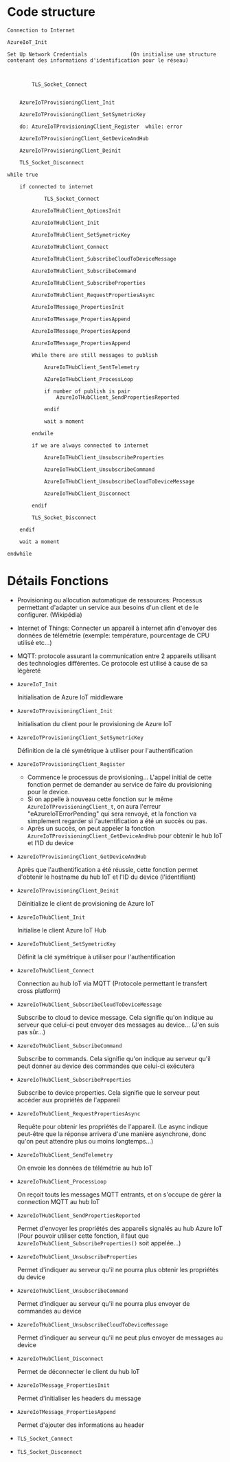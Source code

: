 # Code structure


	Connection to Internet

	AzureIoT_Init

	Set Up Network Credentials				(On initialise une structure contenant des informations d'identification pour le réseau)

	

			TLS_Socket_Connect
		
	
		AzureIoTProvisioningClient_Init
		
		AzureIoTProvisioningClient_SetSymetricKey

		do: AzureIoTProvisioningClient_Register  while: error

		AzureIoTProvisioningClient_GetDeviceAndHub

		AzureIoTProvisioningClient_Deinit

		TLS_Socket_Disconnect

	while true

		if connected to internet

				TLS_Socket_Connect

			AzureIoTHubClient_OptionsInit

			AzureIoTHubClient_Init

			AzureIoTHubClient_SetSymetricKey

			AzureIoTHubClient_Connect

			AzureIoTHubClient_SubscribeCloudToDeviceMessage

			AzureIoTHubClient_SubscribeCommand

			AzureIoTHubClient_SubscribeProperties

			AzureIoTHubClient_RequestPropertiesAsync

			AzureIoTMessage_PropertiesInit

			AzureIoTMessage_PropertiesAppend

			AzureIoTMessage_PropertiesAppend

			AzureIoTMessage_PropertiesAppend

			While there are still messages to publish

				AzureIoTHubClient_SentTelemetry

				AZureIoTHubClient_ProcessLoop

				if number of publish is pair
					AzureIoTHubClient_SendPropertiesReported

				endif

				wait a moment

			endwile

			if we are always connected to internet

				AzureIoTHubClient_UnsubscribeProperties

				AzureIoTHubClient_UnsubscribeCommand

				AzureIoTHubClient_UnsubscribeCloudToDeviceMessage

				AzureIoTHubClient_Disconnect

			endif

			TLS_Socket_Disconnect

		endif

		wait a moment

	endwhile








# Détails Fonctions

* Provisioning ou allocution automatique de ressources: Processus permettant d'adapter un service aux besoins d'un client et de le configurer. (Wikipédia)

* Internet of Things: Connecter un appareil à internet afin d'envoyer des données de télémétrie (exemple: température, pourcentage de CPU utilisé etc...)

* MQTT: protocole assurant la communication entre 2 appareils utilisant des technologies différentes. Ce protocole est utilisé à cause de sa légèreté

* `AzureIoT_Init`

	Initialisation de Azure IoT middleware

* `AzureIoTProvisioningClient_Init`

	Initialisation du client pour le provisioning de Azure IoT

* `AzureIoTProvisioningClient_SetSymetricKey`

	Définition de la clé symétrique à utiliser pour l'authentification

* `AzureIoTProvisioningClient_Register`

	- Commence le processus de provisioning... L'appel initial de cette fonction permet de demander au service de faire du provisioning pour le device.
	- Si on appelle à nouveau cette fonction sur le même `AzureIoTProvisioningClient_t`, on aura l'erreur "eAzureIoTErrorPending" qui sera
	renvoyé, et la fonction va simplement regarder si l'autentification a été un succès ou pas.
	- Après un succès, on peut appeler la fonction `AzureIoTProvisioningClient_GetDeviceAndHub` pour obtenir le hub IoT et l'ID du device

* `AzureIoTProvisioningClient_GetDeviceAndHub`

	Après que l'authentification a été réussie, cette fonction permet d'obtenir le hostname du hub IoT et l'ID du device (l'identifiant)

* `AzureIoTProvisioningClient_Deinit`

	Déinitialize le client de provisioning de Azure IoT

* `AzureIoTHubClient_Init`

	Initialise le client Azure IoT Hub

* `AzureIoTHubClient_SetSymetricKey`

	Définit la clé symétrique à utiliser pour l'authentification

* `AzureIoTHubClient_Connect`

	Connection au hub IoT via MQTT (Protocole permettant le transfert cross platform)

* `AzureIoTHubClient_SubscribeCloudToDeviceMessage`

	Subscribe to cloud to device message. Cela signifie qu'on indique au serveur que celui-ci peut envoyer des messages au device... (J'en suis pas sûr...)

* `AzureIoTHubClient_SubscribeCommand`

	Subscribe to commands. Cela signifie qu'on indique au serveur qu'il peut donner au device des commandes que celui-ci exécutera

* `AzureIoTHubClient_SubscribeProperties`

	Subscribe to device properties. Cela signifie que le serveur peut accéder aux propriétés de l'appareil

* `AzureIoTHubClient_RequestPropertiesAsync`

	Requête pour obtenir les propriétés de l'appareil. (Le async indique peut-être que la réponse arrivera d'une manière asynchrone, donc qu'on peut attendre plus ou moins longtemps...)

* `AzureIoTHubClient_SendTelemetry`

	On envoie les données de télémétrie au hub IoT

* `AzureIoTHubClient_ProcessLoop`

	On reçoit touts les messages MQTT entrants, et on s'occupe de gérer la connection MQTT au hub IoT

* `AzureIoTHubClient_SendPropertiesReported`

	Permet d'envoyer les propriétés des appareils signalés au hub Azure IoT (Pour pouvoir utiliser cette fonction, il faut que `AzureIoTHubClient_SubscribeProperties()` soit appelée...)

* `AzureIoTHubClient_UnsubscribeProperties`

	Permet d'indiquer au serveur qu'il ne pourra plus obtenir les propriétés du device

* `AzureIoTHubClient_UnsubscribeCommand`

	Permet d'indiquer au serveur qu'il ne pourra plus envoyer de commandes au device

* `AzureIoTHubClient_UnsubscribeCloudToDeviceMessage`

	Permet d'indiquer au serveur qu'il ne peut plus envoyer de messages au device

* `AzureIoTHubClient_Disconnect`

	Permet de déconnecter le client du hub IoT

* `AzureIoTMessage_PropertiesInit`

	Permet d'initialiser les headers du message

* `AzureIoTMessage_PropertiesAppend`

	Permet d'ajouter des informations au header

* `TLS_Socket_Connect`



* `TLS_Socket_Disconnect`


